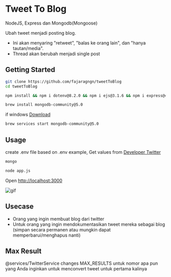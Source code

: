 # Tweet To Blog

NodeJS, Express dan Mongodb(Mongoose)

Ubah tweet menjadi posting blog.
- Ini akan menyaring "retweet", "balas ke orang lain", dan "hanya tautan/media".
- Thread akan berubah menjadi single post

## Getting Started
```bash
git clone https://github.com/fajaragngn/tweetToBlog
cd tweetToBlog
```
```bash
npm install && npm i dotenv@8.2.0 && npm i ejs@3.1.6 && npm i express@4.17.1 && npm i mongoose@5.12.7 && npm i needle@2.6.0 && npm i slugify@1.5.0
```
```bash
brew install mongodb-community@5.0
```
if windows [Download](https://www.mongodb.com/try/download/community?tck=docs_server)
```bash
brew services start mongodb-community@5.0
```

## Usage

create .env file based on .env example, Get values from [Developer Twitter](https://developer.twitter.com/en)
```bash
mongo
```
```bash
node app.js
```

Open [http://localhost:3000](http://localhost:3000)

![gif](https://github.com/fajaragngn/tweetToBlog/blob/master/demo2.gif)



## Usecase

- Orang yang ingin membuat blog dari twitter
- Untuk orang yang ingin mendokumentasikan tweet mereka sebagai blog (simpan secara permanen atau mungkin dapat memperbarui/menghapus nanti)


## Max Result
@services/TwitterService
changes MAX_RESULTS untuk nomor apa pun yang Anda inginkan untuk menconvert tweet untuk pertama kalinya